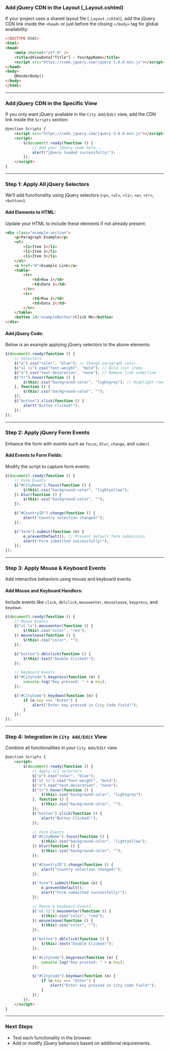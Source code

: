 ### **Add jQuery CDN in the Layout (_Layout.cshtml)**
If your project uses a shared layout file (`_Layout.cshtml`), add the jQuery CDN link inside the `<head>` or just before the closing `</body>` tag for global availability:

```html
<!DOCTYPE html>
<html>
<head>
    <meta charset="utf-8" />
    <title>@ViewData["Title"] - YourAppName</title>
    <script src="https://code.jquery.com/jquery-3.6.0.min.js"></script>
</head>
<body>
    @RenderBody()
</body>
</html>
```

---

### **Add jQuery CDN in the Specific View**
If you only want jQuery available in the `City Add/Edit` view, add the CDN link inside the `Scripts` section:

```html
@section Scripts {
    <script src="https://code.jquery.com/jquery-3.6.0.min.js"></script>
    <script>
        $(document).ready(function () {
            // Add your jQuery code here...
            alert("jQuery loaded successfully!");
        });
    </script>
}
```

---
### **Step 1: Apply All jQuery Selectors**
We’ll add functionality using jQuery selectors (`<p>`, `<ul>`, `<li>`, `<a>`, `<tr>`, `<button>`).

#### Add Elements to HTML:
Update your HTML to include these elements if not already present:

```html
<div class="example-section">
    <p>Paragraph Example</p>
    <ul>
        <li>Item 1</li>
        <li>Item 2</li>
        <li>Item 3</li>
    </ul>
    <a href="#">Example Link</a>
    <table>
        <tr>
            <td>Row 1</td>
            <td>Data 1</td>
        </tr>
        <tr>
            <td>Row 2</td>
            <td>Data 2</td>
        </tr>
    </table>
    <button id="exampleButton">Click Me</button>
</div>
```

#### Add jQuery Code:
Below is an example applying jQuery selectors to the above elements:

```javascript
$(document).ready(function () {
    // Selectors
    $("p").css("color", "blue"); // Change paragraph color
    $("ul li").css("font-weight", "bold"); // Bold list items
    $("a").css("text-decoration", "none"); // Remove link underline
    $("tr").hover(function () {
        $(this).css("background-color", "lightgrey"); // Highlight rows
    }, function () {
        $(this).css("background-color", "");
    });
    $("button").click(function () {
        alert("Button Clicked!");
    });
});
```

---

### **Step 2: Apply jQuery Form Events**
Enhance the form with events such as `focus`, `blur`, `change`, and `submit`.

#### Add Events to Form Fields:
Modify the script to capture form events:

```javascript
$(document).ready(function () {
    // Form Events
    $("#CityName").focus(function () {
        $(this).css("background-color", "lightyellow");
    }).blur(function () {
        $(this).css("background-color", "");
    });

    $("#CountryID").change(function () {
        alert("Country selection changed!");
    });

    $("form").submit(function (e) {
        e.preventDefault(); // Prevent default form submission
        alert("Form submitted successfully!");
    });
});
```

---

### **Step 3: Apply Mouse & Keyboard Events**
Add interactive behaviors using mouse and keyboard events.

#### Add Mouse and Keyboard Handlers:
Include events like `click`, `dblclick`, `mouseenter`, `mouseleave`, `keypress`, and `keydown`.

```javascript
$(document).ready(function () {
    // Mouse Events
    $("ul li").mouseenter(function () {
        $(this).css("color", "red");
    }).mouseleave(function () {
        $(this).css("color", "");
    });

    $("button").dblclick(function () {
        $(this).text("Double Clicked!");
    });

    // Keyboard Events
    $("#CityCode").keypress(function (e) {
        console.log("Key pressed: " + e.key);
    });

    $("#CityCode").keydown(function (e) {
        if (e.key === "Enter") {
            alert("Enter key pressed in City Code field!");
        }
    });
});
```

---

### **Step 4: Integration in `City Add/Edit` View**
Combine all functionalities in your `City Add/Edit` view.

```html
@section Scripts {
    <script>
        $(document).ready(function () {
            // Apply all selectors
            $("p").css("color", "blue");
            $("ul li").css("font-weight", "bold");
            $("a").css("text-decoration", "none");
            $("tr").hover(function () {
                $(this).css("background-color", "lightgrey");
            }, function () {
                $(this).css("background-color", "");
            });
            $("button").click(function () {
                alert("Button Clicked!");
            });

            // Form Events
            $("#CityName").focus(function () {
                $(this).css("background-color", "lightyellow");
            }).blur(function () {
                $(this).css("background-color", "");
            });

            $("#CountryID").change(function () {
                alert("Country selection changed!");
            });

            $("form").submit(function (e) {
                e.preventDefault();
                alert("Form submitted successfully!");
            });

            // Mouse & Keyboard Events
            $("ul li").mouseenter(function () {
                $(this).css("color", "red");
            }).mouseleave(function () {
                $(this).css("color", "");
            });

            $("button").dblclick(function () {
                $(this).text("Double Clicked!");
            });

            $("#CityCode").keypress(function (e) {
                console.log("Key pressed: " + e.key);
            });

            $("#CityCode").keydown(function (e) {
                if (e.key === "Enter") {
                    alert("Enter key pressed in City Code field!");
                }
            });
        });
    </script>
}
```

---

### **Next Steps**
- Test each functionality in the browser.
- Add or modify jQuery behaviors based on additional requirements.

